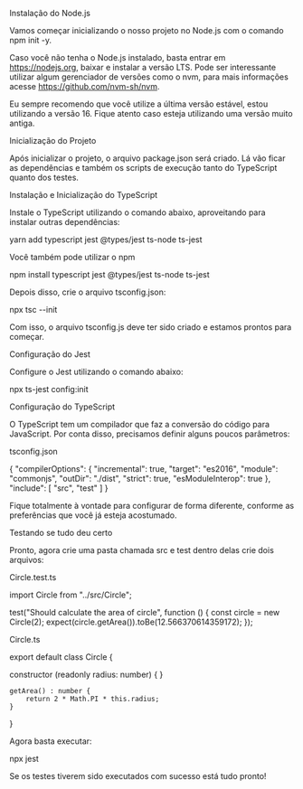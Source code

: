 Instalação do Node.js

Vamos começar inicializando o nosso projeto no Node.js com o comando npm init -y.

Caso você não tenha o Node.js instalado, basta entrar em https://nodejs.org, baixar e instalar a versão LTS. Pode ser interessante utilizar algum gerenciador de versões como o nvm, para mais informações acesse https://github.com/nvm-sh/nvm.

Eu sempre recomendo que você utilize a última versão estável, estou utilizando a versão 16. Fique atento caso esteja utilizando uma versão muito antiga.


Inicialização do Projeto

Após inicializar o projeto, o arquivo package.json será criado. Lá vão ficar as dependências e também os scripts de execução tanto do TypeScript quanto dos testes.


Instalação e Inicialização do TypeScript

Instale o TypeScript utilizando o comando abaixo, aproveitando para instalar outras dependências:

yarn add typescript jest @types/jest ts-node ts-jest

Você também pode utilizar o npm

npm install typescript jest @types/jest ts-node ts-jest

Depois disso, crie o arquivo tsconfig.json:

npx tsc --init

Com isso, o arquivo tsconfig.js deve ter sido criado e estamos prontos para começar.


Configuração do Jest

Configure o Jest utilizando o comando abaixo:

npx ts-jest config:init



Configuração do TypeScript

O TypeScript tem um compilador que faz a conversão do código para JavaScript. Por conta disso, precisamos definir alguns poucos parâmetros:

tsconfig.json


{
    "compilerOptions": {
    "incremental": true,
    "target": "es2016",
    "module": "commonjs",
    "outDir": "./dist",
    "strict": true,
    "esModuleInterop": true
    },
    "include": [
        "src",
        "test"
    ]
}


Fique totalmente à vontade para configurar de forma diferente, conforme as preferências que você já esteja acostumado.


Testando se tudo deu certo

Pronto, agora crie uma pasta chamada src e test dentro delas crie dois arquivos:

Circle.test.ts


import Circle from "../src/Circle";

test("Should calculate the area of circle", function () {
    const circle = new Circle(2);
    expect(circle.getArea()).toBe(12.566370614359172);
});

Circle.ts


export default class Circle {

   constructor (readonly radius: number) {
   }

    getArea() : number {
        return 2 * Math.PI * this.radius;
    }
}

Agora basta executar:

npx jest

Se os testes tiverem sido executados com sucesso está tudo pronto!
